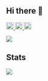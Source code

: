 ## Hi there 👋

<!--
**masa282/masa282** is a ✨ _special_ ✨ repository because its `README.md` (this file) appears on your GitHub profile.

Here are some ideas to get you started:

- 🔭 I’m currently working on ...
- 🌱 I’m currently learning ...
- 👯 I’m looking to collaborate on ...
- 🤔 I’m looking for help with ...
- 💬 Ask me about ...
- 📫 How to reach me: ...
- 😄 Pronouns: ...
- ⚡ Fun fact: ...
-->

<p align="left">
  <a href="https://github.com/masa282">
    <img height="20" src="https://komarev.com/ghpvc/?username=masa282" />
  </a>
  <a href="https://github.com/masa282">
    <img height="20" src="https://img.shields.io/github/followers/masa282label=follow&logo=github&style=flat" />
  </a>
  <a href="https://app.hackthebox.com/profile/1950836">
    <img height="20" src="https://img.shields.io/github/followers/masa282label=follow&logo=github&style=flat" />
  </a>
</p>

![](https://raw.githubusercontent.com/masa282/mlbot-btc/output/github-contribution-grid-snake.svg)


## Stats
![](http://github-profile-summary-cards.vercel.app/api/cards/profile-details?username=masa282&theme=gruvbox)
